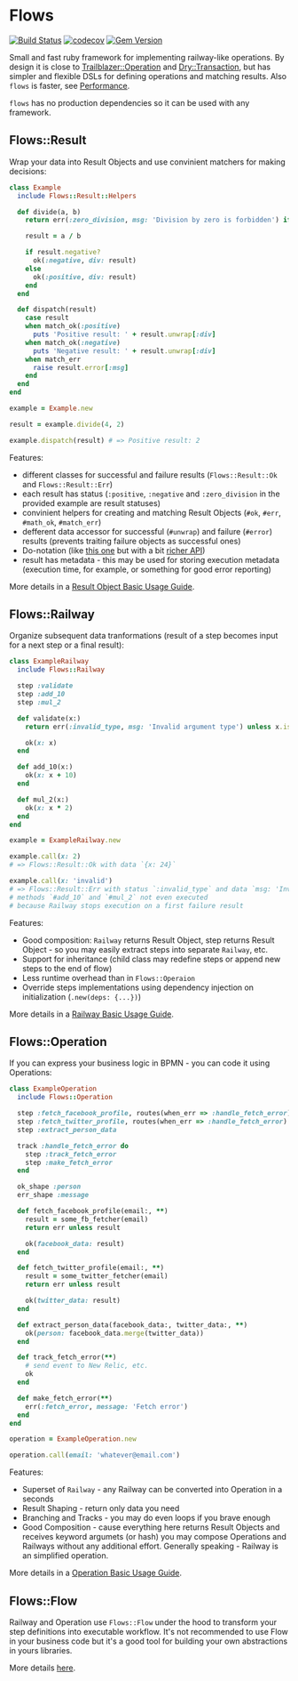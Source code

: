 # Flows

[![Build Status](https://github.com/ffloyd/flows/workflows/Build/badge.svg)](https://github.com/ffloyd/flows/actions)
[![codecov](https://codecov.io/gh/ffloyd/flows/branch/master/graph/badge.svg)](https://codecov.io/gh/ffloyd/flows)
[![Gem Version](https://badge.fury.io/rb/flows.svg)](https://badge.fury.io/rb/flows)

Small and fast ruby framework for implementing railway-like operations.
By design it is close to [Trailblazer::Operation](http://trailblazer.to/gems/operation/2.0/) and [Dry::Transaction](https://dry-rb.org/gems/dry-transaction/),
but has simpler and flexible DSLs for defining operations and matching results. Also `flows` is faster, see [Performance](overview/performance.md).

`flows` has no production dependencies so it can be used with any framework.

## Flows::Result

Wrap your data into Result Objects and use convinient matchers for making decisions:

```ruby
class Example
  include Flows::Result::Helpers

  def divide(a, b)
    return err(:zero_division, msg: 'Division by zero is forbidden') if b.zero?

    result = a / b

    if result.negative?
      ok(:negative, div: result)
    else
      ok(:positive, div: result)
    end
  end

  def dispatch(result)
    case result
    when match_ok(:positive)
      puts 'Positive result: ' + result.unwrap[:div]
    when match_ok(:negative)
      puts 'Negative result: ' + result.unwrap[:div]
    when match_err
      raise result.error[:msg]
    end
  end
end

example = Example.new

result = example.divide(4, 2)

example.dispatch(result) # => Positive result: 2
```

Features:

* different classes for successful and failure results (`Flows::Result::Ok` and `Flows::Result::Err`)
* each result has status (`:positive`, `:negative` and `:zero_division` in the provided example are result statuses)
* convinient helpers for creating and matching Result Objects (`#ok`, `#err`, `#math_ok`, `#match_err`)
* defferent data accessor for successful (`#unwrap`) and failure (`#error`) results (prevents traiting failure objects as successful ones)
* Do-notation (like [this one](https://dry-rb.org/gems/dry-monads/1.0/do-notation/) but with a bit [richer API](result_objects/do_notation.md))
* result has metadata - this may be used for storing execution metadata (execution time, for example, or something for good error reporting)

More details in a [Result Object Basic Usage Guide](result_objects/basic_usage.md).

## Flows::Railway

Organize subsequent data tranformations (result of a step becomes input for a next step or a final result):

```ruby
class ExampleRailway
  include Flows::Railway

  step :validate
  step :add_10
  step :mul_2

  def validate(x:)
    return err(:invalid_type, msg: 'Invalid argument type') unless x.is_a?(Numeric)

    ok(x: x)
  end

  def add_10(x:)
    ok(x: x + 10)
  end

  def mul_2(x:)
    ok(x: x * 2)
  end
end

example = ExampleRailway.new

example.call(x: 2)
# => Flows::Result::Ok with data `{x: 24}`

example.call(x: 'invalid')
# => Flows::Result::Err with status `:invalid_type` and data `msg: 'Invalid argument type'`
# methods `#add_10` and `#mul_2` not even executed
# because Railway stops execution on a first failure result
```

Features:

* Good composition: `Railway` returns Result Object, step returns Result Object - so you may easily extract steps into separate `Railway`, etc.
* Support for inheritance (child class may redefine steps or append new steps to the end of flow)
* Less runtime overhead than in `Flows::Operaion`
* Override steps implementations using dependency injection on initialization (`.new(deps: {...})`)

More details in a [Railway Basic Usage Guide](railway/basic_usage.md).

## Flows::Operation

If you can express your business logic in BPMN - you can code it using Operations:

```ruby
class ExampleOperation
  include Flows::Operation

  step :fetch_facebook_profile, routes(when_err => :handle_fetch_error)
  step :fetch_twitter_profile, routes(when_err => :handle_fetch_error)
  step :extract_person_data

  track :handle_fetch_error do
    step :track_fetch_error
    step :make_fetch_error
  end

  ok_shape :person
  err_shape :message

  def fetch_facebook_profile(email:, **)
    result = some_fb_fetcher(email)
    return err unless result

    ok(facebook_data: result)
  end

  def fetch_twitter_profile(email:, **)
    result = some_twitter_fetcher(email)
    return err unless result

    ok(twitter_data: result)
  end

  def extract_person_data(facebook_data:, twitter_data:, **)
    ok(person: facebook_data.merge(twitter_data))
  end

  def track_fetch_error(**)
    # send event to New Relic, etc.
    ok
  end

  def make_fetch_error(**)
    err(:fetch_error, message: 'Fetch error')
  end
end

operation = ExampleOperation.new

operation.call(email: 'whatever@email.com')
```

Features:

* Superset of `Railway` - any Railway can be converted into Operation in a seconds
* Result Shaping - return only data you need
* Branching and Tracks - you may do even loops if you brave enough
* Good Composition - cause everything here returns Result Objects and receives keyword argumets (or hash) you may compose Operations and Railways without any additional effort. Generally speaking - Railway is an simplified operation.

More details in a [Operation Basic Usage Guide](operation/basic_usage.md).

## Flows::Flow

Railway and Operation use `Flows::Flow` under the hood to transform your step definitions into executable workflow.
It's not recommended to use Flow in your business code but it's a good tool for building your own abstractions in yours libraries.

More details [here](flow/general_idea.md).
